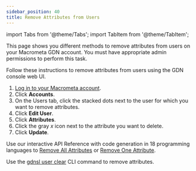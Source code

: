 ```yaml
---
sidebar_position: 40
title: Remove Attributes from Users
---
```


import Tabs from '@theme/Tabs';
import TabItem from '@theme/TabItem';

This page shows you different methods to remove attributes from users on your Macrometa GDN account. You must have appropriate admin permissions to perform this task.

<Tabs groupId="operating-systems">
<TabItem value="console" label="Web Console">

Follow these instructions to remove attributes from users using the GDN console web UI.

1. [Log in to your Macrometa account](https://auth-play.macrometa.io/).
1. Click **Accounts**.
1. On the Users tab, click the stacked dots next to the user for which you want to remove attributes.
1. Click **Edit User**.
1. Click **Attributes**.
1. Click the gray _x_ icon next to the attribute you want to delete.
1. Click **Update**.

</TabItem>
<TabItem value="api" label="REST API">

Use our interactive API Reference with code generation in 18 programming languages to [Remove All Attributes](https://www.macrometa.com/docs/api#/operations/ClearAllAttributesForUser) or [Remove One Attribute](https://www.macrometa.com/docs/api#/operations/ClearTheAttributesForUser).

</TabItem>
<TabItem value="cli" label="CLI">

Use the [gdnsl user clear](../../cli/api-key-cli#gdnsl-user-clear) CLI command to remove attributes.

</TabItem>
</Tabs>
